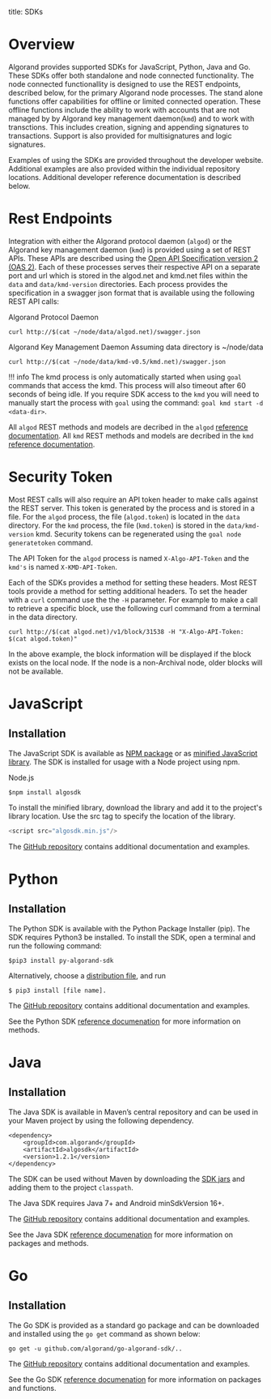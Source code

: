 title: SDKs
# Overview
Algorand provides supported SDKs for JavaScript, Python, Java and Go. These SDKs offer both standalone and node connected functionality. The node connected functionallity is  designed to use the REST endpoints, described below, for the primary Algorand node processes. The stand alone functions offer capabilities for offline or limited connected operation. These offline functions include the ability to work with accounts that are not managed by by Algorand key management daemon(`kmd`) and to work with transctions. This includes creation, signing and appending signatures to transactions. Support is also provided for multisignatures and logic signatures.

Examples of using the SDKs are provided throughout the developer website. Additional examples are also provided within the individual repository locations. Additional developer reference documentation is described below.

# Rest Endpoints
Integration with either the Algorand protocol daemon (`algod`) or the Algorand key management daemon (`kmd`) is provided using a set of REST APIs. These APIs are described using the [Open API Specification version 2 (OAS 2)](https://github.com/OAI/OpenAPI-Specification/blob/master/versions/2.0.md). Each of these processes serves their respective API on a separate port and url which is stored in the algod.net and kmd.net files within the `data` and `data/kmd-version` directories. Each process provides the specification in a swagger json format that is available using the following REST API calls: 

Algorand Protocol Daemon
```
curl http://$(cat ~/node/data/algod.net)/swagger.json
```

Algorand Key Management Daemon
Assuming data directory is ~/node/data
```
curl http://$(cat ~/node/data/kmd-v0.5/kmd.net)/swagger.json
```

!!! info
    The kmd process is only automatically started when using `goal` commands that access the kmd. This process will also timeout after 60 seconds of being idle. If you require SDK access to the `kmd` you will need to manually start the process with `goal` using the command: `goal kmd start -d <data-dir>`.

All `algod` REST methods and models are decribed in the `algod` [reference documentation](/reference-docs/rest-apis/algod/). 
All `kmd` REST methods and models are decribed in the `kmd` [reference documentation](/reference-docs/rest-apis/kmd/). 


# Security Token
Most REST calls will also require an API token header to make calls against the REST server. This token is generated by the process and is stored in a file. For the `algod` process, the file (`algod.token`) is located in the `data` directory. For the `kmd` process, the file (`kmd.token`) is stored in the `data/kmd-version` kmd. Security tokens can be regenerated using the `goal node generatetoken` command.

The API Token for the `algod` process is named `X-Algo-API-Token` and the `kmd's` is named `X-KMD-API-Token`.

Each of the SDKs provides a method for setting these headers. Most REST tools provide a method for setting additional headers. To set the header with a `curl` command use the the `-H` parameter. For example to make a call to retrieve a specific block, use the following curl command from a terminal in the data directory.

```
curl http://$(cat algod.net)/v1/block/31538 -H "X-Algo-API-Token: $(cat algod.token)"
```

In the above example, the block information will be displayed if the block exists on the local node. If the node is a non-Archival node, older blocks will not be available.

# JavaScript
## Installation
The JavaScript SDK is available as [NPM package](https://www.npmjs.com/package/algosdk) or as [minified JavaScript library](https://github.com/algorand/js-algorand-sdk/blob/master/dist/algosdk.min.js). The SDK is installed for usage with a Node project using npm. 

Node.js
```
$npm install algosdk
```

To install the minified library, download the library and add it to the project's library location. Use the src tag to specify the location of the library.

```javascript tab="JavaScript"
<script src="algosdk.min.js"/> 
```

The [GitHub repository](https://github.com/algorand/js-algorand-sdk) contains additional documentation and examples.


# Python
## Installation
The Python SDK is available with the Python Package Installer (pip). The SDK requires Python3 be installed. To install the SDK, open a terminal and run the following command:

```
$pip3 install py-algorand-sdk
```
Alternatively, choose a [distribution file](https://pypi.org/project/py-algorand-sdk/#files), and run 

```
$ pip3 install [file name].
```

The [GitHub repository](https://github.com/algorand/py-algorand-sdk) contains additional documentation and examples.

See the Python SDK [reference documenation](https://py-algorand-sdk.readthedocs.io/en/latest/) for more information on methods.

# Java
## Installation
The Java SDK is available in Maven’s central repository and can be used in your Maven project by using the following dependency. 

```
<dependency>
    <groupId>com.algorand</groupId>
    <artifactId>algosdk</artifactId>
    <version>1.2.1</version>
</dependency>
```
The SDK can be used without Maven by downloading the [SDK jars](https://jar-download.com/artifacts/com.algorand) and adding them to the project `classpath`. 

The Java SDK requires Java 7+ and Android minSdkVersion 16+.

The [GitHub repository](https://github.com/algorand/java-algorand-sdk) contains additional documentation and examples.

See the Java SDK [reference documenation](https://algorand.github.io/java-algorand-sdk/) for more information on packages and methods.


# Go
## Installation
The Go SDK is provided as a standard go package and can be downloaded and installed using the `go get` command as shown below:

```
go get -u github.com/algorand/go-algorand-sdk/..
```

The [GitHub repository](https://github.com/algorand/go-algorand-sdk) contains additional documentation and examples.

See the Go SDK [reference documenation](https://godoc.org/github.com/algorand/go-algorand-sdk) for more information on packages and functions.